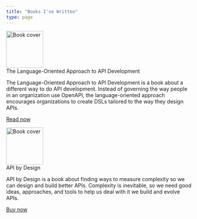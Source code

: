 ```yaml
---
title: "Books I've Written"
type: page
---
```


 <div class="books books__main">
  <div class="book">
    <div><img class="book__cover" src="/images/language-oriented/cover-small.svg" alt="Book cover" width="100" /></div>
    <div>
      <span class="book__heading">The Language-Oriented Approach to API Development</span>
      <p>
        The Language-Oriented Approach to API Development is a book about a different way to do API development.
        Instead of governing the way people in an organization use OpenAPI,
        the language-oriented approach encourages organizations to create DSLs tailored to the way they design APIs.
      </p>
      <p><a href="/language-oriented-approach">Read now</a></p>
    </div>
  </div>
  <div class="book">
    <div><img class="book__cover" src="/images/api-by-design/cover-small.svg" alt="Book cover" width="100" /></div>
    <div>
      <span class="book__heading">API by Design</span>
      <p>
        API by Design is a book about finding ways to measure
        complexity so we can design and build better APIs. Complexity is inevitable,
        so we need good ideas, approaches, and tools to help us deal with it we build
        and evolve APIs.
      </p>
      <p><a href="/books/api-by-design/">Buy now</a></p>
    </div>
  </div>
</div>
